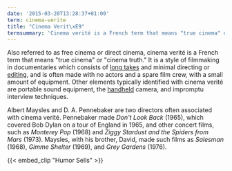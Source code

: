 ```yaml
---
date: '2015-03-20T13:28:37+01:00'
term: cinema-verite
title: "Cinema Verit\xE9"
termsummary: 'Cinema verité is a French term that means "true cinema" or "cinema truth."'
---
```


Also referred to as free cinema or direct cinema, cinema verité is a
French term that means "true cinema" or "cinema truth." It is a style
of filmmaking in documentaries which consists of [long
takes](../long-take/) and minimal directing or [editing](../editing/),
and is often made with no actors and a spare film crew, with a small
amount of equipment. Other elements typically identified with cinema
verité are portable sound equipment, the [handheld](../handheld-shot/)
camera, and impromptu interview techniques.

Albert Maysles and D. A. Pennebaker are two directors often associated
with cinema verité. Pennebaker made <i>Don't Look Back</i> (1965),
which covered Bob Dylan on a tour of England in 1965, and other
concert films, such as <i>Monterey Pop</i> (1968) and <i>Ziggy
Stardust and the Spiders from Mars</i> (1973). Maysles, with his
brother, David, made such films as <i>Salesman</i> (1968), <i>Gimme
Shelter</i> (1969), and <i>Grey Gardens</i> (1976).

{{< embed_clip "Humor Sells" >}}